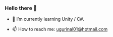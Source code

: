 ### Hello there 👋



- 🌱 I’m currently learning Unity / C#.

- 📫 How to reach me: ugurinal01@hotmail.com
